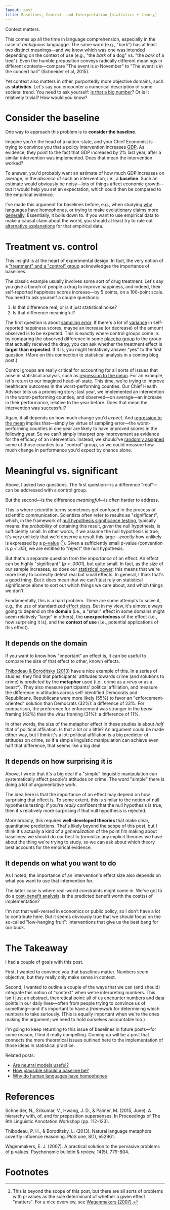 ```yaml
---
layout: post
title: Baselines, Context, and Interpretation [statistics + theory]
---
```


Context matters.

This comes up all the time in language comprehension, especially in the case of *ambiguous* languagge. The same word (e.g., "bark") has at least two distinct meanings––and we know which was one was intended depending on the context of use (e.g., "the *bark* of a dog" vs. "the *bark* of a tree"). Even the humble preposition conveys radically different meanings in different contexts––compare "The event is *in* November" to "The event is *in* the concert hall" (Schneider et al, 2015). 

Yet context also matters in other, purportedly more objective domains, such as **statistics**. Let's say you encounter a numerical description of some societal trend. You need to ask yourself: [is that a big number](http://www.isthatabignumber.com/)? Or is it relatively trivial? How would you know? 

# Consider the baseline

One way to approach this problem is to **consider the baseline**. 

Imagine you're the head of a nation-state, and your Chief Economist is trying to convince you that a policy intervention increases [GDP](https://en.wikipedia.org/wiki/Gross_domestic_product). As evidence, they point to the fact that GDP increased by 2% last year, after a similar intervention was implemented. Does that mean the intervention worked?

To answer, you'd probably want an estimate of how much GDP increases on average, in the *absence* of such an intervention, i.e., a **baseline**. Such an estimate would obviously be noisy––lots of things affect economic growth––but it would help you set an expectation, which could then be compared to the empirical evidence.

I've made this argument for baselines before, e.g., when studying [why languages have homophones](https://seantrott.github.io/homophones/), or trying to make [evolutionary claims more generally](https://seantrott.github.io/neutral/). Essentially, it boils down to: if you want to use empirical data to make a causal claim about the world, you should at least try to rule out [alternative explanations](https://seantrott.github.io/baseline-plausibility/) for that empirical data.

# Treatment vs. control

This insight is at the heart of experimental design. In fact, the very notion of a ["treatment" and a "control" group](https://en.wikipedia.org/wiki/Treatment_and_control_groups) acknowledges the importance of baselines. 

The classic example usually involves some sort of drug treatment. Let's say you give a bunch of people a drug to improve happiness, and indeed, their self-reported happiness scores increase––by 5 points, on a 100-point scale. You need to ask yourself a couple questions:

1. Is that difference real, or is it just statistical noise?   
2. Is that difference meaningful?

The first question is about [sampling error](https://en.wikipedia.org/wiki/Sampling_error). If there's a lot of [variance](https://en.wikipedia.org/wiki/Variance) in self-reported happiness scores, maybe an increase (or decrease) of the amount observed is to be expected. This is exactly where control groups come in: by comparing the observed difference in some [placebo group](https://en.wikipedia.org/wiki/Placebo) to the group that actually received the drug, you can ask whether the treatment effect is **larger than expected**. If it is, you might tentatively answer "yes" to the first question. (More on this connection to statistical analysis in a coming blog post.)

Control groups are really critical for accounting for all sorts of issues that arise in statistical analysis, such as [regression to the mean](https://en.wikipedia.org/wiki/Regression_toward_the_mean). For an example, let's return to our imagined head-of-state. This time, we're trying to improve healthcare outcomes in the worst-performing counties. Our Chief Health Advisor tells us a promising story: last year, we implemented an intervention in the worst-performing counties, and observed––on average––an increase in their performance, relative to the year before. Does that mean the intervention was successful?

Again, it all depends on how much change you'd *expect*. And [regression to the mean](https://en.wikipedia.org/wiki/Regression_toward_the_mean) implies that––simply by virtue of sampling error––the worst-performing counties in one year are likely to have improved scores in the following year. So we can't simply interpret *any* improvement as evidence for the efficacy of an intervention. Instead, we should've [randomly assigned](https://en.wikipedia.org/wiki/Randomized_controlled_trial) some of those counties to a "control" group, so we could measure how much change in performance you'd expect by chance alone.


# Meaningful vs. significant

Above, I asked two questions. The first question––is a difference "real"––can be addressed with a control group. 

But the second––is the difference *meaningful*––is often harder to address.

This is where scientific terms sometimes get confused in the process of scientific communication. Scientists often refer to results as "significant", which, in the framework of [null hypothesis significance testing](https://en.wikipedia.org/wiki/Null_hypothesis), typically means: the *probability* of obtaining this result, *given* the null hypothesis, is sufficiently small. In other words, if we assume the null hypothesis is true, it's very unlikely that we'd observe a result this large––*exactly* how unlikely is expressed by a [p-value](https://en.wikipedia.org/wiki/P-value) ([^1]). Given a sufficiently small p-value (convention is *p < .05*), we are entitled to "reject" the null hypothesis.

But that's a separate question from the *importance* of an effect. An effect can be highly "significant" (*p < .0001*), but quite small. In fact, as the size of our sample increases, so does our [statistical power](https://en.wikipedia.org/wiki/Power_of_a_test): this means that we're more likely to correctly detect real but small effects. In general, I think that's a good thing. But it does mean that we can't just rely on statistical significance alone to sort out which things we care about, and which things we don't.

Fundamentally, this is a hard problem. There are some attempts to solve it, e.g., the use of standardized [effect sizes](https://en.wikipedia.org/wiki/Effect_size). But in my view, it's almost always going to depend on the **domain** (i.e., a "small" effect in some domains might seem relatively "large" in others), the **unexpectedness** of the effect (i.e., how surprising it is), and the **context of use** (i.e., potential applications of this effect). 

## It depends on the domain

If you want to know how "important" an effect is, it can be useful to compare the size of that effect to other, known effects. 

[Thibodeau & Boroditsky (2013)](https://journals.plos.org/plosone/article?id=10.1371/journal.pone.0052961) have a nice example of this. In a series of studies, they find that participants' attitudes towards crime (and solutions to crime) is predicted by the **metaphor** used (i.e., crime as a *virus* or as a beast*). They also measure participants' political affiliation, and measure the difference in attitudes across self-identified Democrats and Republicans. Republicans were more likely (55%) to favor an "enforcement-oriented" solution than Democrats (32%): a difference of 23%. For comparison, the preference for enforcement was stronger in the *beast* framing (42%) than the *virus* framing (31%): a difference of 11%. 

In other words, the size of the metaphor effect in these studies is about *half* that of political affiliation. Is that a lot or a little? An argument could be made either way, but I think it's a lot: political affiliation is a big predictor of attitudes on crime, so if a simple linguistic manipulation can achieve even half that difference, that seems like a big deal.

## It depends on how surprising it is

Above, I wrote that it's a big deal if a "simple" linguistic manipulation can systematically affect people's attitudes on crime. The word "simple" there is doing a lot of argumentative work. 

The idea here is that the importance of an effect may depend on how surprising that effect is. To some extent, this is similar to the notion of null hypothesis testing: if you're *really* confident that the null hypothesis is true, then it's relatively more surprising if that null hypothesis is rejected.

More broadly, this requires **well-developed theories** that make clear, quantitative predictions. That's likely beyond the scope of this post, but I think it's actually a kind of a *generalization* of the point I'm making about baselines: we should do our best to *formalize* any implicit theories we have about the thing we're trying to study, so we can ask about which theory best accounts for the empirical evidence.

## It depends on what you want to do

As I noted, the importance of an intervention's effect size also depends on what you want to use that intervention for.

The latter case is where real-world constraints might come in. We've got to do a [cost-benefit analysis](https://en.wikipedia.org/wiki/Cost%E2%80%93benefit_analysis): is the predicted benefit worth the cost(s) of implementation?

I'm not that well-versed in economics or public policy, so I don't have a lot to contribute here. But it seems obviously true that we should focus on the so-called "low-hanging fruit": interventions that give us the best bang for our buck.

# The Takeaway

I had a couple of goals with this post.

First, I wanted to convince you that baselines matter. Numbers seem objective, but they really only make sense in context.

Second, I wanted to outline a couple of the ways that we can (and should) integrate this notion of "context" when we're interpreting numbers. This isn't just an abstract, theoretical point: all of us encounter numbers and data points in our daily lives––often from people trying to convince us of something––and it's important to have a *framework* for determining which numbers to take seriously. (This is equally important when we're the ones making the argument; we need to hold ourselves accountable too.)

I'm going to keep returning to this issue of baselines in future posts––for some reason, I find it really compelling. Coming up will be a post that connects the more theoretical issues outlined here to the implementation of those ideas in statistical practice.


Related posts:

- [Are neutral models useful?](https://seantrott.github.io/neutral/)
- [How plausible should a baseline be?](https://seantrott.github.io/baseline-plausibility/)
- [Why do human languages have homophones](https://seantrott.github.io/homophones/)



# References

Schneider, N., Srikumar, V., Hwang, J. D., & Palmer, M. (2015, June). A hierarchy with, of, and for preposition supersenses. In Proceedings of The 9th Linguistic Annotation Workshop (pp. 112-123).

Thibodeau, P. H., & Boroditsky, L. (2013). Natural language metaphors covertly influence reasoning. PloS one, 8(1), e52961.

Wagenmakers, E. J. (2007). A practical solution to the pervasive problems of p values. Psychonomic bulletin & review, 14(5), 779-804.

# Footnotes

[^1]: This is beyond the scope of this post, but there are all sorts of problems with p-values as the sole determinant of whether a given effect "matters". For a nice overview, see [Wagenmakers (2007)](https://link.springer.com/article/10.3758/BF03194105). 

